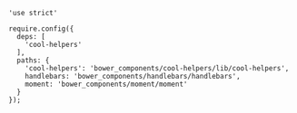    'use strict'

    require.config({
      deps: [
        'cool-helpers'
      ],
      paths: {
        'cool-helpers': 'bower_components/cool-helpers/lib/cool-helpers',
        handlebars: 'bower_components/handlebars/handlebars',
        moment: 'bower_components/moment/moment'
      }      
    });
